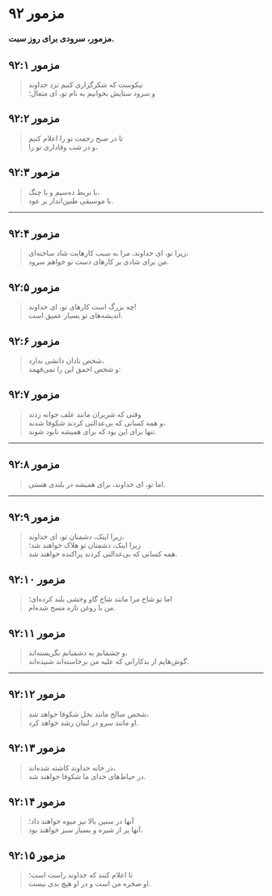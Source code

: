 # مزمور ۹۲

### مزمور، سرودی برای روز سبت.

## مزمور ۹۲:۱

> نیکوست که شکرگزاری کنیم نزد خداوند  
> و سرود ستایش بخوانیم به نام تو، ای متعال؛

## مزمور ۹۲:۲

> تا در صبح رحمت تو را اعلام کنیم  
> و در شب وفاداری تو را،

## مزمور ۹۲:۳

> با بربط ده‌سیم و با چنگ،  
> با موسیقی طنین‌انداز بر عود.

---

## مزمور ۹۲:۴

> زیرا تو، ای خداوند، مرا به سبب کارهایت شاد ساخته‌ای،  
> من برای شادی بر کارهای دست تو خواهم سرود.

## مزمور ۹۲:۵

> چه بزرگ است کارهای تو، ای خداوند!  
> اندیشه‌های تو بسیار عمیق است.

## مزمور ۹۲:۶

> شخص نادان دانشی ندارد،  
> و شخص احمق این را نمی‌فهمد:

## مزمور ۹۲:۷

> وقتی که شریران مانند علف جوانه زدند  
> و همه کسانی که بی‌عدالتی کردند شکوفا شدند،  
> تنها برای این بود که برای همیشه نابود شوند.

---

## مزمور ۹۲:۸

> اما تو، ای خداوند، برای همیشه در بلندی هستی.

---

## مزمور ۹۲:۹

> زیرا اینک، دشمنان تو، ای خداوند،  
> زیرا اینک، دشمنان تو هلاک خواهند شد؛  
> همه کسانی که بی‌عدالتی کردند پراکنده خواهند شد.

## مزمور ۹۲:۱۰

> اما تو شاخ مرا مانند شاخ گاو وحشی بلند کرده‌ای؛  
> من با روغن تازه مسح شده‌ام.

## مزمور ۹۲:۱۱

> و چشمانم به دشمنانم نگریسته‌اند،  
> گوش‌هایم از بدکارانی که علیه من برخاسته‌اند شنیده‌اند.

---

## مزمور ۹۲:۱۲

> شخص صالح مانند نخل شکوفا خواهد شد،  
> او مانند سرو در لبنان رشد خواهد کرد.

## مزمور ۹۲:۱۳

> در خانه خداوند کاشته شده‌اند،  
> در حیاط‌های خدای ما شکوفا خواهند شد.

## مزمور ۹۲:۱۴

> آنها در سنین بالا نیز میوه خواهند داد؛  
> آنها پر از شیره و بسیار سبز خواهند بود،

## مزمور ۹۲:۱۵

> تا اعلام کنند که خداوند راست است؛  
> او صخره من است و در او هیچ بدی نیست.
